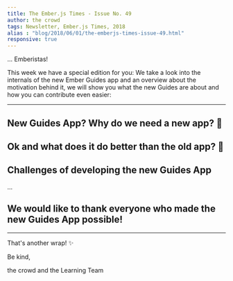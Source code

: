 ```yaml
---
title: The Ember.js Times - Issue No. 49
author: the crowd
tags: Newsletter, Ember.js Times, 2018
alias : "blog/2018/06/01/the-emberjs-times-issue-49.html"
responsive: true
---
```


... Emberistas!

This week we have a special edition for you: We take a look into the internals of the new
Ember Guides app and an overview about the motivation behind it, we will show you what
the new Guides are about and how you can contribute even easier:

---

## New Guides App? Why do we need a new app? 🌟

## Ok and what does it do better than the old app? 🌟

## Challenges of developing the new Guides App

...


## We would like to thank everyone who made the new Guides App possible!

<p>
</p>


---

That's another wrap!  ✨

Be kind,

the crowd and the Learning Team
